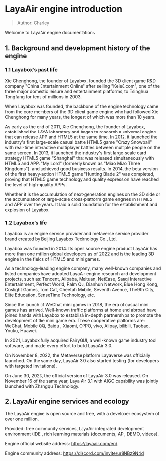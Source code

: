 # LayaAir engine introduction

> Author: Charley

Welcome to LayaAir engine documentation~

## 1. Background and development history of the engine

### 1.1 Layabox’s past life

Xie Chenghong, the founder of Layabox, founded the 3D client game R&D company "China Entertainment Online" after selling "Kele8.com", one of the three major domestic leisure and entertainment platforms, to Tsinghua Tongfang for tens of millions in 2003.

When Layabox was founded, the backbone of the engine technology came from the core members of the 3D client game engine who had followed Xie Chenghong for many years, the longest of which was more than 10 years.

As early as the end of 2011, Xie Chenghong, the founder of Layabox, established the LAYA laboratory and began to research a universal engine that can release APP and HTML5 at the same time. In 2012, it launched the industry's first large-scale casual battle HTML5 game "Crazy Snowball" with real-time interactive multiplayer battles between multiple people on the same screen. In 2013, it launched the industry's first large-scale card strategy HTML5 game "Shanghai" that was released simultaneously with HTML5 and APP. "My Lord" (formerly known as "Miao Miao Three Kingdoms"). and achieved good business results. In 2014, the beta version of the first heavy-action HTML5 game "Hunting Blade 2" was completed, proving that HTML5 game technology and quality expression have reached the level of high-quality APPs.

Whether it is the accumulation of next-generation engines on the 3D side or the accumulation of large-scale cross-platform game engines in HTML5 and APP over the years. It laid a solid foundation for the establishment and explosion of Layabox.

### 1.2 Layabox’s life

Layabox is an engine service provider and metaverse service provider brand created by Beijing Layabox Technology Co., Ltd.

Layabox was founded in 2014. Its open source engine product LayaAir has more than one million global developers as of 2022 and is the leading 3D engine in the fields of HTML5 and mini games.

As a technology-leading engine company, many well-known companies and listed companies have adopted LayaAir engine research and development projects, such as: Tencent, Alibaba, Meituan, NetEase, Sanqi Interactive Entertainment, Perfect World, Palm Qu, Dianhun Network, Blue Hong Kong, Coslight Games, Tom Cat, Cheetah Mobile, Seventh Avenue, The9th City, Elite Education, SenseTime Technology, etc.

Since the launch of WeChat mini games in 2018, the era of casual mini games has arrived. Well-known traffic platforms at home and abroad have joined hands with Layabox to establish in-depth partnerships to promote the development of the mini game era. These cooperative platforms are: WeChat, Mobile QQ, Baidu , Xiaomi, OPPO, vivo, Alipay, bilibili, Taobao, Youku, Huawei.

In 2021, Layabox fully acquired FairyGUI, a well-known game industry tool software, and made every effort to build LayaAir 3.0.

On November 8, 2022, the Metaverse platform Layaverse was officially launched. On the same day, LayaAir 3.0 also started testing (for developers with targeted invitations).

On June 30, 2023, the official version of LayaAir 3.0 was released. On November 16 of the same year, Laya Air 3.1 with AIGC capability was jointly launched with Zhangqu Technology.



## 2. LayaAir engine services and ecology

The LayaAir engine is open source and free, with a developer ecosystem of over one million.

Provided: free community services, LayaAir integrated development environment (IDE), rich learning materials (documents, API, DEMO, videos).

Engine official website address: https://layaair.com/en/

Engine community address: https://discord.com/invite/ur8NBz9N4d